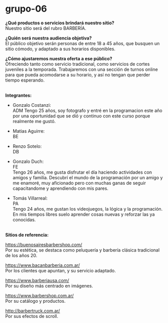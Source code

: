 # grupo-06

<strong>¿Qué productos o servicios brindará nuestro sitio?</strong>
<br>
Nuestro sitio será del rubro BARBERÍA.

<strong>¿Quién será nuestra audiencia
objetiva?</strong>
<br>
El público objetivo serán personas de entre 18 a 45 años, que busquen
un sitio cómodo, y adaptado a sus horarios disponibles.

<strong>¿Cómo ajustaremos nuestra oferta a ese público?</strong>
<br>
Ofreciendo tanto como servicio tradicional, como servicios de cortes juveniles a la
temporada. Trabajaremos con una sección de turnos online para que pueda acomodarse a
su horario, y así no tengan que perder tiempo esperando.

<br>
<strong>Integrantes:</strong>

- Gonzalo Costanzi:<br>
ADM
Tengo 25 años, soy fotografo y entré en la programacion este año por una oportunidad que se dió y continuo con este curso porque realmente me gustó.
- Matias Aguirre:<br>
BE

- Renzo Sotelo:<br>
DB

- Gonzalo Duch:<br>
FE <br>
Tengo 26 años, me gusta disfrutar el día haciendo actividades con amigos y familia. Descubrí el mundo de la programación por un amigo y me enamoré, muy aficionado pero con muchas ganas de seguir capacitandome y aprendiendo con mis pares.

- Tomás Villarreal:<br>
PA <br>
Tengo 24 años, me gustan los videojuegos, la lógica y la programación. En mis tiempos libres suelo aprender cosas nuevas y reforzar las ya conocidas.

<br>
<strong>Sitios de referencia:</strong>

https://buenosairesbarbershop.com/ <br>
Por su estética, se destaca como peluquería y barbería clásica tradicional de los años
20.

https://www.bacanbarberia.com.ar/<br>
Por los clientes que apuntan, y su servicio adaptado.

https://www.barberiausa.com/<br>
Por su diseño más centrado en imágenes.

https://www.barbershop.com.ar/<br>
Por su catálogo y productos.

http://barbertruck.com.ar/<br>
Por sus efectos de scroll.
